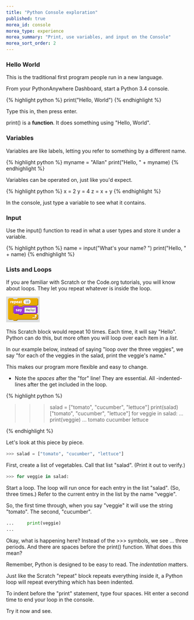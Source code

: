 ```yaml
---
title: "Python Console exploration"
published: true
morea_id: console
morea_type: experience
morea_summary: "Print, use variables, and input on the Console"
morea_sort_order: 2
---
```


### Hello World

This is the traditional first program people run in a new language.

From your PythonAnywhere Dashboard, start a Python 3.4 console.

{% highlight python %}
print("Hello, World")
{% endhighlight %}

Type this in, then press enter.

print() is a **function**. It does something using "Hello, World".

### Variables

Variables are like labels, letting you refer to something by a different name.

{% highlight python %}
myname = "Allan"
print("Hello, " + myname)
{% endhighlight %}

Variables can be operated on, just like you'd expect.

{% highlight python %}
x = 2
y = 4
z = x + y
{% endhighlight %}

In the console, just type a variable to see what it contains.

### Input

Use the input() function to read in what a user types and store it under a variable.

{% highlight python %}
name = input("What's your name? ")
print("Hello, " + name)
{% endhighlight %}

### Lists and Loops

If you are familiar with Scratch or the Code.org tutorials, you will know about loops.
They let you repeat whatever is inside the loop.

![Repeat Loop Block](scratch-repeat-say.png "Scratch Repeat Block")

This Scratch block would repeat 10 times. Each time, it will say "Hello". Python can do this, but more often you will loop over each item in a *list*.

In our example below, instead of saying "loop over the three veggies", we say "for each of the veggies in the salad, print the veggie's name."

This makes our program more flexible and easy to change.

 - Note the *spaces* after the "for" line! They are essential. All -indented- lines after the get included in the loop.

{% highlight python %}
>>> salad = ["tomato", "cucumber", "lettuce"]
>>> print(salad)
["tomato", "cucumber", "lettuce"]
>>> for veggie in salad:
...     print(veggie)
... 
tomato
cucumber
lettuce
>>> 
{% endhighlight %}

Let's look at this piece by piece.

```python
>>> salad = ["tomato", "cucumber", "lettuce"]
```

First, create a list of vegetables. Call that list "salad". (Print it out to verify.)

```python
>>> for veggie in salad:
```

Start a loop. The loop will run once for each entry in the list "salad". (So, three times.) 
Refer to the current entry in the list by the name "veggie".

So, the first time through, when you say "veggie" it will use the string "tomato". The second, "cucumber".

```python
...     print(veggie)
...
```

Okay, what is happening here? Instead of the >>> symbols, we see ... three periods. 
And there are spaces before the print() function. What does this mean?

Remember, Python is designed to be easy to read. The *indentation* matters.

Just like the Scratch "repeat" block repeats everything inside it, a Python loop will repeat everything which has been indented.

To indent before the "print" statement, type four spaces.
Hit enter a second time to end your loop in the console.

Try it now and see.

